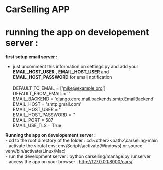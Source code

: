 # CarSelling APP
  

# running the app on developement server :

**first setup email server :** <br />

  - just uncomment this information on settings.py and add your **EMAIL_HOST_USER** , **EMAIL_HOST_USER**  and **EMAIL_HOST_PASSWORD** for email notification<br /><br />
    DEFAULT_TO_EMAIL = ['mike@example.org']\
    DEFAULT_FROM_EMAIL = '<paste your gmail account here>'\
    EMAIL_BACKEND = 'django.core.mail.backends.smtp.EmailBackend'\
    EMAIL_HOST = 'smtp.gmail.com'\
    EMAIL_HOST_USER = '<paste your gmail account here>'\
    EMAIL_HOST_PASSWORD = '<paste Google password or app password here>'\
    EMAIL_PORT = 587\
    EMAIL_USE_TLS = True
  
**Running the app on developement server :**<br />
    - cd to the root directory of the folder : cd:\<other>\<path>\carselling-main <br />
    - activate the virutal env: env\Scripts\activate(Windows) or source venv/bin/activate(Linux/Mac) <br />
    - run the development server : python carselling/manage.py runserver <br />
    - access the app on your browser : http://127.0.0.1:8000/cars/ <br />

